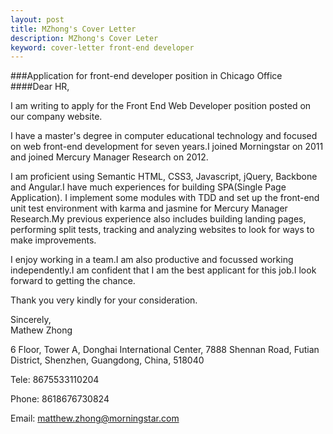 ```yaml
---
layout: post
title: MZhong's Cover Letter
description: MZhong's Cover Leter
keyword: cover-letter front-end developer
---
```


###Application for front-end developer position in Chicago Office        
####Dear HR,  

I am writing to apply for the Front End Web Developer position posted on our company website.       

I have a master's degree in computer educational technology and focused on web front-end development for seven years.I joined Morningstar on 2011 and joined Mercury Manager Research on 2012.  

I am proficient using Semantic HTML, CSS3, Javascript, jQuery, Backbone and Angular.I have much experiences for building SPA(Single Page Application). I implement some modules with TDD and set up the front-end unit test environment with karma and jasmine for Mercury Manager Research.My previous experience also includes building landing pages, performing split tests, tracking and analyzing websites to look for ways to make improvements.

I enjoy working in a team.I am also productive and focussed working independently.I am confident that I am the best applicant for this job.I look forward to getting the chance.         

Thank you very kindly for your consideration.

Sincerely,     
Mathew Zhong


6 Floor, Tower A, Donghai International Center, 7888 Shennan Road, Futian District, Shenzhen, Guangdong, China, 518040

Tele: 8675533110204  

Phone: 8618676730824  

Email: matthew.zhong@morningstar.com
